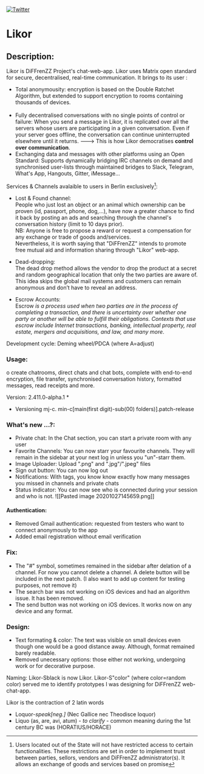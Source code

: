 [![Twitter](https://img.shields.io/twitter/url?label=%40Likor&style=social)](https://twitter.com/intent/tweet?text=Wow:&url=https%3A%2F%2Fraw.githubusercontent.com%2FEskabore%2FLiko-app%2Fmaster%2Flikor-web-app)

# Likor

## Description: 

Likor is DiFFrenZZ Project's chat-web-app.
Likor uses Matrix open standard for secure, decentralised, real-time communication.
It brings to its user :
- Total anonymousity: encryption is based on the Double Ratchet Algorithm, but extended to support encryption to rooms containing thousands of devices.<br><br>
- Fully decentralised conversations with no single points of control or failure: When you send a message in Likor, it is replicated over all the servers whose users are participating in a given conversation.  Even if your server goes offline, the conversation can continue uninterrupted elsewhere until it returns.
--->  This is how Likor democratises **control over communication**.
- Exchanging data and messages with other platforms using an Open Standard: Supports dynamically bridging IRC channels on demand and synchronised user-lists through maintained bridges to Slack, Telegram, What's App, Hangouts, Gitter, iMessage...

Services & Channels avalaible to users in Berlin exclusively[^1]: 
 
 - Lost & Found channel: <br> People who just lost an object or an animal which ownership can be proven (id, passport, phone, dog,...), have now a greater chance to find it back by posting an ads and searching through the channel's conversation history (limit to 10 days prior). <br> NB: Anyone is free to propose a reward or request a compensation for any exchange or trade of goods and/services. <br> Nevertheless, it is worth saying that "DiFFrenZZ" intends to promote free mutual aid and information sharing through "Likor" web-app.
 
 - Dead-dropping: <br> The dead drop method allows the vendor to drop the product at a secret and random geographical location that only the two parties are aware of. This idea skips the global mail systems and customers can remain anonymous and don’t have to reveal an address.

- Escrow Accounts: <br> Escrow *is a process used when two parties are in the process of completing a transaction, and there is uncertainty over whether one party or another will be able to fulfill their obligations. Contexts that use escrow include Internet transactions, banking, intellectual property, real estate, mergers and acquisitions, and law, and many more*. 

[^1]: Users located out of the State will not have restricted access to certain functionalities. These restrictions are set in order to implement trust between parties, sellors, vendors and DiFFrenZZ administrator(s). It allows an exchange of goods and services based on promise[^a]
         
  [^a]: promise: Here, the word "promise" is interpreted as a transaction whereby a person makes a vow or the suggestion of a guarantee.

Development cycle: Deming wheel/PDCA (where A=adjust)

### Usage:
o create chatrooms, direct chats and chat bots, complete with end-to-end encryption, file transfer, synchronised conversation history, formatted messages, read receipts and more.

Version: 2.411.0-alpha.1 *
* Versioning  mj-c. min-c[main(first digit)-sub(00) folders)].patch-release

### What's new ...?:
- Private chat: In the Chat section, you can start a private room with any user
- Favorite Channels: You can now starr your favourite channels. They will remain in the sidebar at your next log in unless you "un"-starr them.
- Image Uploader: Upload ".png" and ".jpg"/".jpeg" files
- Sign out button: You can now log out 
- Notifications: With tags, you know know exactly how many messages you missed in channels and private chats
- Status indicator: You can now see who is connected during your session and who is not.
 ![[Pasted image 20201027145659.png]]
 
 
#### Authentication: 
- Removed Gmail authentication: requested from testers who want to connect anonymously to the app
- Added email registration without email verification


### Fix:
- The "#" symbol, sometimes remained in the sidebar after delation of a channel. For now you cannot delete a channel. A delete button will be included in the next patch. (I also want to add up content for testing purposes, not remove it)
- The search bar was not working on iOS devices and had an algorithm issue. It has been removed.
- The send button was not working on iOS devices. It works now on any device and any format.

### Design:
- Text formating & color: The text was visible on small devices even though one would be a good distance away. Although, format remained barely readable. 
- Removed unecessary options: those either not working, undergoing work or for decorative purpose.

Naming:
Likor-Sblack is now Likor. 
Likor-S"color" (where color=random color) served me to identify prototypes I was designing for DiFFrenZZ web-chat-app. 

Likor is the contraction of 2 latin words
* Loquor-*speak[neg.]* (Nec Gallice nec Theodisce loquor) 
* Liquo (as, are, avi, atum) - *to clarify* - common meaning during the 1st century BC was (HORATIUS/HORACE)
